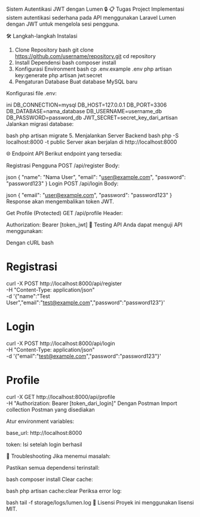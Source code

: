 Sistem Autentikasi JWT dengan Lumen 🔒
📋 Tugas Project
Implementasi sistem autentikasi sederhana pada API menggunakan Laravel Lumen dengan JWT untuk mengelola sesi pengguna.

🛠️ Langkah-langkah Instalasi
1. Clone Repository
bash
git clone https://github.com/username/repository.git
cd repository
2. Install Dependensi
bash
composer install
3. Konfigurasi Environment
bash
cp .env.example .env
php artisan key:generate
php artisan jwt:secret
4. Pengaturan Database
Buat database MySQL baru

Konfigurasi file .env:

ini
DB_CONNECTION=mysql
DB_HOST=127.0.0.1
DB_PORT=3306
DB_DATABASE=nama_database
DB_USERNAME=username_db
DB_PASSWORD=password_db
JWT_SECRET=secret_key_dari_artisan
Jalankan migrasi database:

bash
php artisan migrate
5. Menjalankan Server Backend
bash
php -S localhost:8000 -t public
Server akan berjalan di http://localhost:8000

🌐 Endpoint API
Berikut endpoint yang tersedia:

Registrasi Pengguna
POST /api/register
Body:

json
{
  "name": "Nama User",
  "email": "user@example.com",
  "password": "password123"
}
Login
POST /api/login
Body:

json
{
  "email": "user@example.com",
  "password": "password123"
}
Response akan mengembalikan token JWT.

Get Profile (Protected)
GET /api/profile
Header:

Authorization: Bearer [token_jwt]
🧪 Testing API
Anda dapat menguji API menggunakan:

Dengan cURL
bash
# Registrasi
curl -X POST http://localhost:8000/api/register \
  -H "Content-Type: application/json" \
  -d '{"name":"Test User","email":"test@example.com","password":"password123"}'

# Login
curl -X POST http://localhost:8000/api/login \
  -H "Content-Type: application/json" \
  -d '{"email":"test@example.com","password":"password123"}'

# Profile
curl -X GET http://localhost:8000/api/profile \
  -H "Authorization: Bearer [token_dari_login]"
Dengan Postman
Import collection Postman yang disediakan

Atur environment variables:

base_url: http://localhost:8000

token: Isi setelah login berhasil

🚨 Troubleshooting
Jika menemui masalah:

Pastikan semua dependensi terinstall:

bash
composer install
Clear cache:

bash
php artisan cache:clear
Periksa error log:

bash
tail -f storage/logs/lumen.log
📜 Lisensi
Proyek ini menggunakan lisensi MIT.